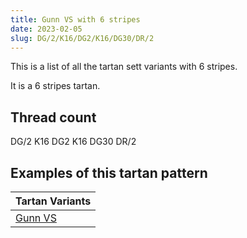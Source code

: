```yaml
---
title: Gunn VS with 6 stripes
date: 2023-02-05
slug: DG/2/K16/DG2/K16/DG30/DR/2
---
```

This is a list of all the tartan sett variants with 6 stripes.

It is a 6 stripes tartan.


## Thread count
DG/2 K16 DG2 K16 DG30 DR/2

## Examples of this tartan pattern

| Tartan Variants |
|---------------|
| [Gunn VS](/variants/dg/2/k16/dg2/k16/dg30/dr/2-dg11450d-draa0000-k000000)||
